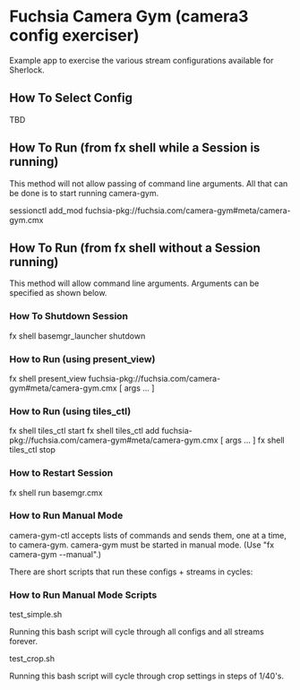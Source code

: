 # Fuchsia Camera Gym (camera3 config exerciser)
Example app to exercise the various stream configurations available for Sherlock.

## How To Select Config

TBD

## How To Run (from fx shell while a Session is running)
This method will not allow passing of command line arguments.
All that can be done is to start running camera-gym.

sessionctl add_mod fuchsia-pkg://fuchsia.com/camera-gym#meta/camera-gym.cmx

## How To Run (from fx shell without a Session running)
This method will allow command line arguments.
Arguments can be specified as shown below.

### How To Shutdown Session

fx shell basemgr_launcher shutdown

### How to Run (using present_view)

fx shell present_view fuchsia-pkg://fuchsia.com/camera-gym#meta/camera-gym.cmx [ args ... ]

### How to Run (using tiles_ctl)

fx shell tiles_ctl start
fx shell tiles_ctl add fuchsia-pkg://fuchsia.com/camera-gym#meta/camera-gym.cmx [ args ... ]
fx shell tiles_ctl stop

### How to Restart Session

fx shell run basemgr.cmx

### How to Run Manual Mode

camera-gym-ctl accepts lists of commands and sends them, one at a time, to camera-gym.
camera-gym must be started in manual mode. (Use "fx camera-gym --manual".)

There are short scripts that run these configs + streams in cycles:

### How to Run Manual Mode Scripts

test_simple.sh

  Running this bash script will cycle through all configs and all streams forever.

test_crop.sh

  Running this bash script will cycle through crop settings in steps of 1/40's.
